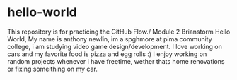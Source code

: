 # hello-world
This repository is for practicing the GitHub Flow./ Module 2 Brianstorm
Hello World,
My name is anthony newlin, im a spghmore at pima community college, i am studying video game design/development. I love working on cars and my favorite food is pizza and egg rolls :)
I enjoy working on random projects whenever i have freetime, wether thats home renovations or fixing someithing on my car.
